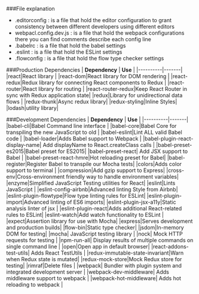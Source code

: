 ###File explanation
- .editorconfig : is a file that hold the editor configuration to grant consistency between different developers using different editors
- webpacl.config.dev.js : is a file that hold the webpack configurations there you can find comments describe each config line
- .babelrc : is a file that hold the babel settings
- .eslint : is a file that hold the ESLint settings
- .flowconfig : is a file that hold the flow type checker settings

###Production Dependencies
| **Dependency** | **Use** |
|----------|-------|
|react|React library |
|react-dom|React library for DOM rendering |
|react-redux|Redux library for connecting React components to Redux |
|react-router|React library for routing |
|react-router-redux|Keep React Router in sync with Redux application state|
|redux|Library for unidirectional data flows |
|redux-thunk|Async redux library|
|redux-styling|Inline Styles|
|lodash|utility library|

###Development Dependencies
| **Dependency** | **Use** |
|----------|-------|
|babel-cli|Babel Command line interface |
|babel-core|Babel Core for transpiling the new JavaScript to old |
|babel-eslint|Lint ALL valid Babel code  |
|babel-loader|Adds Babel support to Webpack |
|babel-plugin-react-display-name| Add displayName to React.createClass calls |
|babel-preset-es2015|Babel preset for ES2015|
|babel-preset-react| Add JSX support to Babel |
|babel-preset-react-hmre|Hot reloading preset for Babel|
|babel-register|Register Babel to transpile our Mocha tests|
|colors|Adds color support to terminal |
|compression|Add gzip support to Express|
|cross-env|Cross-environment friendly way to handle environment variables|
|enzyme|Simplified JavaScript Testing utilities for React|
|eslint|Lints JavaScript |
|eslint-config-airbnb|Advanced linting Style from Airbnb|
|eslint-plugin-flowtype|Flow type linting rules for ESLint|
|eslint-plugin-import|Advanced linting of ES6 imports|
|eslint-plugin-jsx-a11y|Static analysis linter of jsx |
|eslint-plugin-react|Adds additional React-related rules to ESLint|
|eslint-watch|Add watch functionality to ESLint |
|expect|Assertion library for use with Mocha|
|express|Serves development and production builds|
|flow-bin|Static type checker|
|jsdom|In-memory DOM for testing|
|mocha| JavaScript testing library |
|nock| Mock HTTP requests for testing |
|npm-run-all| Display results of multiple commands on single command line |
|open|Open app in default browser|
|react-addons-test-utils| Adds React TestUtils |
|redux-immutable-state-invariant|Warn when Redux state is mutated|
|redux-mock-store|Mock Redux store for testing|
|rimraf|Delete files |
|webpack| Bundler with plugin system and integrated development server |
|webpack-dev-middleware| Adds middleware support to webpack |
|webpack-hot-middleware| Adds hot reloading to webpack |
